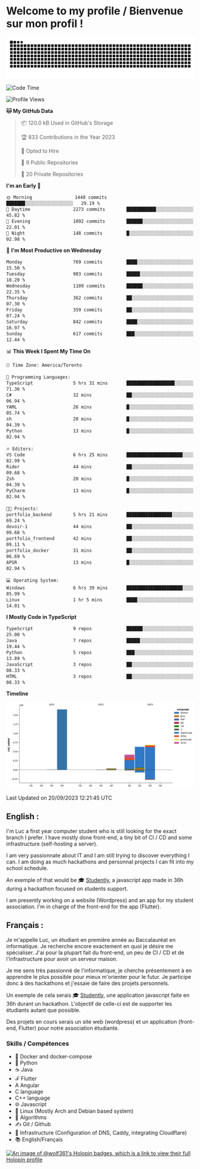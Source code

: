 # Welcome to my profile / Bienvenue sur mon profil !

![snake gif](https://github.com/wolf-361/wolf-361/blob/output/github-contribution-grid-snake.svg)

<!--START_SECTION:waka-->
![Code Time](http://img.shields.io/badge/Code%20Time-343%20hrs%2026%20mins-blue)

![Profile Views](http://img.shields.io/badge/Profile%20Views-0-blue)

**🐱 My GitHub Data** 

> 📦 120.0 kB Used in GitHub's Storage 
 > 
> 🏆 833 Contributions in the Year 2023
 > 
> 💼 Opted to Hire
 > 
> 📜 9 Public Repositories 
 > 
> 🔑 20 Private Repositories 
 > 
**I'm an Early 🐤** 

```text
🌞 Morning                1448 commits        ███████░░░░░░░░░░░░░░░░░░   29.19 % 
🌆 Daytime                2273 commits        ███████████░░░░░░░░░░░░░░   45.82 % 
🌃 Evening                1092 commits        ██████░░░░░░░░░░░░░░░░░░░   22.01 % 
🌙 Night                  148 commits         █░░░░░░░░░░░░░░░░░░░░░░░░   02.98 % 
```
📅 **I'm Most Productive on Wednesday** 

```text
Monday                   769 commits         ████░░░░░░░░░░░░░░░░░░░░░   15.50 % 
Tuesday                  903 commits         █████░░░░░░░░░░░░░░░░░░░░   18.20 % 
Wednesday                1109 commits        ██████░░░░░░░░░░░░░░░░░░░   22.35 % 
Thursday                 362 commits         ██░░░░░░░░░░░░░░░░░░░░░░░   07.30 % 
Friday                   359 commits         ██░░░░░░░░░░░░░░░░░░░░░░░   07.24 % 
Saturday                 842 commits         ████░░░░░░░░░░░░░░░░░░░░░   16.97 % 
Sunday                   617 commits         ███░░░░░░░░░░░░░░░░░░░░░░   12.44 % 
```


📊 **This Week I Spent My Time On** 

```text
🕑︎ Time Zone: America/Toronto

💬 Programming Languages: 
TypeScript               5 hrs 31 mins       ██████████████████░░░░░░░   71.36 % 
C#                       32 mins             ██░░░░░░░░░░░░░░░░░░░░░░░   06.94 % 
YAML                     26 mins             █░░░░░░░░░░░░░░░░░░░░░░░░   05.74 % 
sh                       20 mins             █░░░░░░░░░░░░░░░░░░░░░░░░   04.39 % 
Python                   13 mins             █░░░░░░░░░░░░░░░░░░░░░░░░   02.94 % 

🔥 Editors: 
VS Code                  6 hrs 25 mins       █████████████████████░░░░   82.99 % 
Rider                    44 mins             ██░░░░░░░░░░░░░░░░░░░░░░░   09.68 % 
Zsh                      20 mins             █░░░░░░░░░░░░░░░░░░░░░░░░   04.39 % 
PyCharm                  13 mins             █░░░░░░░░░░░░░░░░░░░░░░░░   02.94 % 

🐱‍💻 Projects: 
portfolio_backend        5 hrs 21 mins       █████████████████░░░░░░░░   69.24 % 
devoir-1                 44 mins             ██░░░░░░░░░░░░░░░░░░░░░░░   09.68 % 
portfolio_frontend       42 mins             ██░░░░░░░░░░░░░░░░░░░░░░░   09.11 % 
portfolio_docker         31 mins             ██░░░░░░░░░░░░░░░░░░░░░░░   06.69 % 
APSR                     13 mins             █░░░░░░░░░░░░░░░░░░░░░░░░   02.94 % 

💻 Operating System: 
Windows                  6 hrs 39 mins       █████████████████████░░░░   85.99 % 
Linux                    1 hr 5 mins         ████░░░░░░░░░░░░░░░░░░░░░   14.01 % 
```

**I Mostly Code in TypeScript** 

```text
TypeScript               9 repos             ██████░░░░░░░░░░░░░░░░░░░   25.00 % 
Java                     7 repos             █████░░░░░░░░░░░░░░░░░░░░   19.44 % 
Python                   5 repos             ███░░░░░░░░░░░░░░░░░░░░░░   13.89 % 
JavaScript               3 repos             ██░░░░░░░░░░░░░░░░░░░░░░░   08.33 % 
HTML                     3 repos             ██░░░░░░░░░░░░░░░░░░░░░░░   08.33 % 
```



**Timeline**

![Lines of Code chart](https://raw.githubusercontent.com/wolf-361/wolf-361/main/assets/bar_graph.png)


 Last Updated on 20/09/2023 12:21:45 UTC
<!--END_SECTION:waka-->

## English : 

I'm Luc a first year computer student who is still looking for the exact branch I prefer. I have mostly done front-end, a tiny bit of CI / CD and some infrastructure (self-hosting a server).

I am very passionnate about IT and I am still trying to discover everything I can. I am doing as much hackathons and personnal projects I can fit into my school schedule.

An exemple of that would be 🎓 [Studently](https://github.com/wolf-361/Studently-CodeJam12), a javascript app made in 36h during a hackathon focused on students support.

I am presently working on a website (Wordpress) and an app for my student association. I'm in charge of the front-end for the app (Flutter).

## Français :

Je m'appelle Luc, un étudiant en première année au Baccalauréat en informatique. Je recherche encore exactement en quoi je désire me spécialiser. J'ai pour la plupart fait du front-end, un peu de CI / CD et de l'infrastructure pour avoir un serveur maison.

Je me sens très passionné de l'informatique, je cherche présentement à en apprendre le plus possible pour mieux m'orienter pour le futur. Je participe donc à des hackathons et j'essaie de faire des projets personnels.

Un exemple de cela serais 🎓 [Studently](https://github.com/wolf-361/Studently-CodeJam12), une application javascript faite en 36h durant un hackathon. L'objectif de celle-ci est de supporter les étudiants autant que possible.

Des projets en cours serais un site web (wordpress) et un application (front-end, Flutter) pour notre association étudiante.

###  Skills / Compétences

* 🐋 Docker and docker-compose
* 🐍 Python
* ☕ Java
* ℱ Flutter
* A Angular
* C language
* C++ language
* 🌐 Javascript
* 🐧 Linux (Mostly Arch and Debian based system)
* 🧩 Algorithms
* ✍️ Git / Github
* 📜 Infrastructure (Configuration of DNS, Caddy, integrating Cloudflare)
* 📚 English/Français

[![An image of @wolf361's Holopin badges, which is a link to view their full Holopin profile](https://holopin.me/wolf361)](https://holopin.io/@wolf361)


